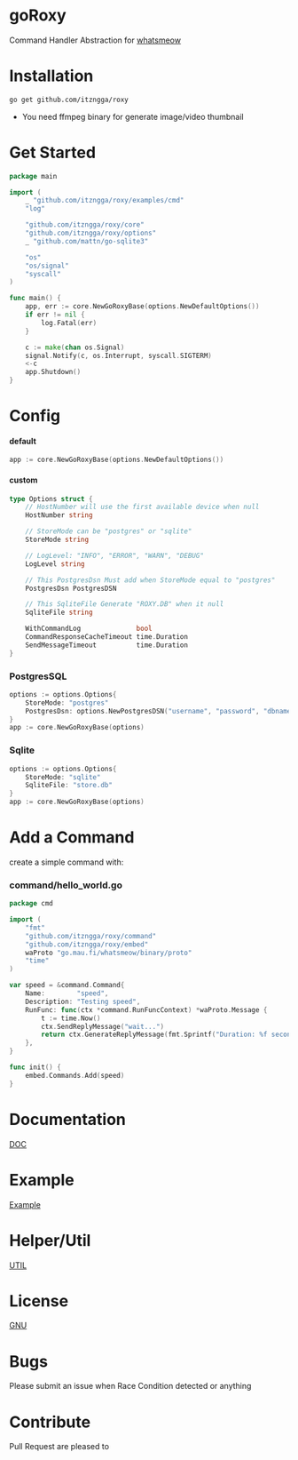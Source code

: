 # goRoxy

Command Handler Abstraction for [whatsmeow](https://github.com/tulir/whatsmeow)

# Installation
```bash 
go get github.com/itzngga/roxy
```
- You need ffmpeg binary for generate image/video thumbnail

# Get Started
```go
package main

import (
	_ "github.com/itzngga/roxy/examples/cmd"
	"log"

	"github.com/itzngga/roxy/core"
	"github.com/itzngga/roxy/options"
	_ "github.com/mattn/go-sqlite3"

	"os"
	"os/signal"
	"syscall"
)

func main() {
	app, err := core.NewGoRoxyBase(options.NewDefaultOptions())
	if err != nil {
		log.Fatal(err)
	}

	c := make(chan os.Signal)
	signal.Notify(c, os.Interrupt, syscall.SIGTERM)
	<-c
	app.Shutdown()
}


```
# Config
#### default
```go
app := core.NewGoRoxyBase(options.NewDefaultOptions())
```
#### custom
```go
type Options struct {
	// HostNumber will use the first available device when null
	HostNumber string

	// StoreMode can be "postgres" or "sqlite"
	StoreMode string

	// LogLevel: "INFO", "ERROR", "WARN", "DEBUG"
	LogLevel string

	// This PostgresDsn Must add when StoreMode equal to "postgres"
	PostgresDsn PostgresDSN

	// This SqliteFile Generate "ROXY.DB" when it null
	SqliteFile string

	WithCommandLog              bool
	CommandResponseCacheTimeout time.Duration
	SendMessageTimeout          time.Duration
}
```
### PostgresSQL
```go
options := options.Options{
	StoreMode: "postgres"
	PostgresDsn: options.NewPostgresDSN("username", "password", "dbname", "port", "disable", "Asia/Jakarta")
}
app := core.NewGoRoxyBase(options)
```

### Sqlite
```go
options := options.Options{
	StoreMode: "sqlite"
	SqliteFile: "store.db"
}
app := core.NewGoRoxyBase(options)
```

# Add a Command
create a simple command with:
### command/hello_world.go
```go
package cmd

import (
	"fmt"
	"github.com/itzngga/roxy/command"
	"github.com/itzngga/roxy/embed"
	waProto "go.mau.fi/whatsmeow/binary/proto"
	"time"
)

var speed = &command.Command{
	Name:        "speed",
	Description: "Testing speed",
	RunFunc: func(ctx *command.RunFuncContext) *waProto.Message {
		t := time.Now()
		ctx.SendReplyMessage("wait...")
		return ctx.GenerateReplyMessage(fmt.Sprintf("Duration: %f seconds", time.Now().Sub(t).Seconds()))
	},
}

func init() {
	embed.Commands.Add(speed)
}

```

# Documentation
[DOC](https://github.com/itzngga/roxy/tree/master/DOC.md)
# Example
[Example](https://github.com/itzngga/roxy/tree/master/examples)
# Helper/Util
[UTIL](https://github.com/itzngga/roxy/tree/master/util)

# License
[GNU](https://github.com/itzngga/roxy/blob/master/LICENSE)

# Bugs
Please submit an issue when Race Condition detected or anything

# Contribute
Pull Request are pleased to